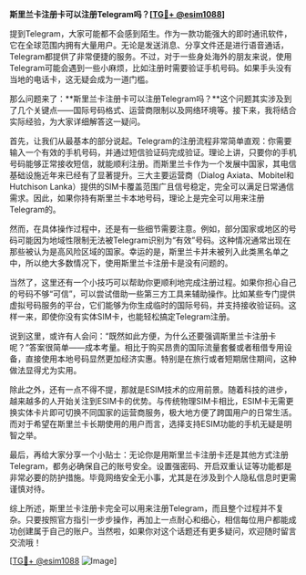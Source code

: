 **斯里兰卡注册卡可以注册Telegram吗？[[TG💪+ @esim1088](https://t.me/s/esim1088)]**

提到Telegram，大家可能都不会感到陌生。作为一款功能强大的即时通讯软件，它在全球范围内拥有大量用户。无论是发送消息、分享文件还是进行语音通话，Telegram都提供了非常便捷的服务。不过，对于一些身处海外的朋友来说，使用Telegram可能会遇到一些小麻烦，比如注册时需要验证手机号码。如果手头没有当地的电话卡，这无疑会成为一道门槛。

那么问题来了：**斯里兰卡注册卡可以注册Telegram吗？**这个问题其实涉及到了几个关键点——国际号码格式、运营商限制以及网络环境等。接下来，我将结合实际经验，为大家详细解答这一疑问。

首先，让我们从最基本的部分说起。Telegram的注册流程非常简单直观：你需要输入一个有效的手机号码，并通过短信验证码完成验证。理论上讲，只要你的手机号码能够正常接收短信，就能顺利注册。而斯里兰卡作为一个发展中国家，其电信基础设施近年来已经有了显著提升。三大主要运营商（Dialog Axiata、Mobitel和Hutchison Lanka）提供的SIM卡覆盖范围广且信号稳定，完全可以满足日常通信需求。因此，如果你持有斯里兰卡本地号码，理论上是完全可以用来注册Telegram的。

然而，在具体操作过程中，还是有一些细节需要注意。例如，部分国家或地区的号码可能因为地域性限制无法被Telegram识别为“有效”号码。这种情况通常出现在那些被认为是高风险区域的国家。幸运的是，斯里兰卡并未被列入此类黑名单之中，所以绝大多数情况下，使用斯里兰卡注册卡是没有问题的。

当然了，这里还有一个小技巧可以帮助你更顺利地完成注册过程。如果你担心自己的号码不够“可信”，可以尝试借助一些第三方工具来辅助操作。比如某些专门提供虚拟号码服务的平台，它们能够为你生成临时的国际号码，并支持接收验证码。这样一来，即使你没有实体SIM卡，也能轻松搞定Telegram注册。

说到这里，或许有人会问：“既然如此方便，为什么还要强调斯里兰卡注册卡呢？”答案很简单——成本考量。相比于购买昂贵的国际流量套餐或者租借专用设备，直接使用本地号码显然更加经济实惠。特别是在旅行或者短期居住期间，这种做法显得尤为实用。

除此之外，还有一点不得不提，那就是ESIM技术的应用前景。随着科技的进步，越来越多的人开始关注到ESIM卡的优势。与传统物理SIM卡相比，ESIM卡无需更换实体卡片即可切换不同国家的运营商服务，极大地方便了跨国用户的日常生活。而对于希望在斯里兰卡长期使用的用户而言，选择支持ESIM功能的手机无疑是明智之举。

最后，再给大家分享一个小贴士：无论你是用斯里兰卡注册卡还是其他方式注册Telegram，都务必确保自己的账号安全。设置强密码、开启双重认证等功能都是非常必要的防护措施。毕竟网络安全无小事，尤其是在涉及到个人隐私信息时更需谨慎对待。

综上所述，斯里兰卡注册卡完全可以用来注册Telegram，而且整个过程并不复杂。只要按照官方指引一步步操作，再加上一点耐心和细心，相信每位用户都能成功创建属于自己的账户。当然啦，如果你对这个话题还有更多疑问，欢迎随时留言交流哦！

[[TG💪+ @esim1088](https://t.me/s/esim1088) ![Image](https://i.postimg.cc/4NQfJmqS/Snipaste-2025-05-13-00-14-12.png)]
